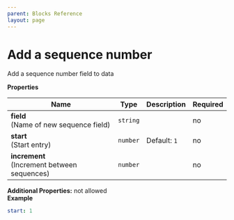 ```yaml
---
parent: Blocks Reference
layout: page
---
```


# Add a sequence number

Add a sequence number field to data


**Properties**

|Name|Type|Description|Required|
|----|----|-----------|--------|
|**field**<br/>(Name of new sequence field)|`string`||no|
|**start**<br/>(Start entry)|`number`|Default: `1`<br/>|no|
|**increment**<br/>(Increment between sequences)|`number`||no|

**Additional Properties:** not allowed  
**Example**

```yaml
start: 1

```


